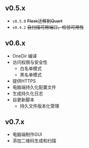 <!-- 
## v0.4.x

- ~~鼠标滚轮~~
- ~~键盘~~
- ~~优化DPad组件~~
- ~~优化鼠标按钮组件~~
- ~~完善设置选项~~
  - ~~侧边栏左右切换~~
  - ~~灵敏度调整~~
- ~~调整侧边栏菜单~~
  - ~~自动收起~~
- ~~自定义颜色~~

## 更多

~~- 双击激活左键~~
~~- 长按激活摇杆~~
~~- 小键盘
- 更好的页面布局
  - 顶部工具切换栏~~
-->

## v0.5.x

- `v0.5.0` ~~Flask迁移到Quart~~
- `v0.4.2` ~~自扫描可用端口，检验可用性~~ 

## v0.6.x

- OneDir 编译
- 访问权限与安全性
  - 白名单模式
  - 黑名单模式
- 提供HTTPS
- 电脑端持久化配置文件
- 生成持久化日志
- 自更新脚本
  - 持久文件版本化管理

## v0.7.x

- 电脑端制作GUI
- 添加二维码生成和扫描
